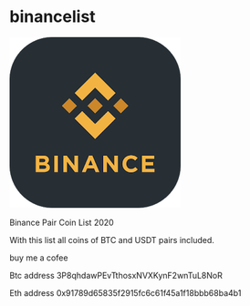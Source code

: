 
# binancelist
<img src="./binance.png" raw=true style="margin-right: 10px;"/>

Binance Pair Coin List 2020

With this list all coins of BTC and USDT pairs included.

buy me a cofee 

Btc address 3P8qhdawPEvTthosxNVXKynF2wnTuL8NoR

Eth address 0x91789d65835f2915fc6c61f45a1f18bbb68ba4b1
